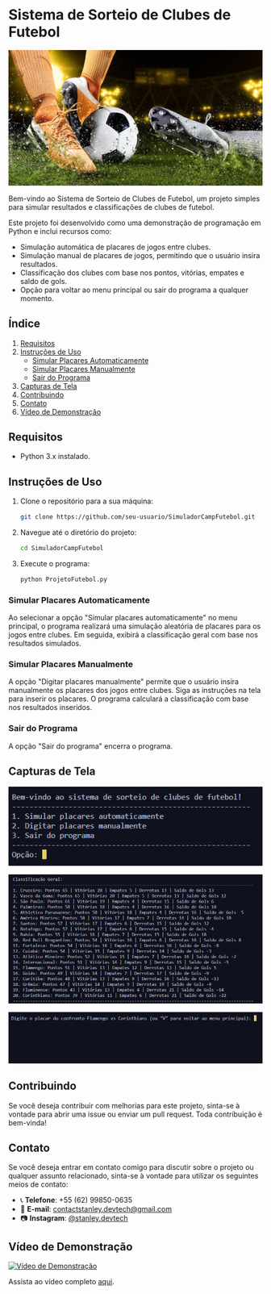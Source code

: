 # Sistema de Sorteio de Clubes de Futebol

![Football](/Img/football.jpg)

Bem-vindo ao Sistema de Sorteio de Clubes de Futebol, um projeto simples para simular resultados e classificações de clubes de futebol.

Este projeto foi desenvolvido como uma demonstração de programação em Python e inclui recursos como:

- Simulação automática de placares de jogos entre clubes.
- Simulação manual de placares de jogos, permitindo que o usuário insira resultados.
- Classificação dos clubes com base nos pontos, vitórias, empates e saldo de gols.
- Opção para voltar ao menu principal ou sair do programa a qualquer momento.

## Índice

1. [Requisitos](#requisitos)
2. [Instruções de Uso](#instruções-de-uso)
    - [Simular Placares Automaticamente](#simular-placares-automaticamente)
    - [Simular Placares Manualmente](#simular-placares-manualmente)
    - [Sair do Programa](#sair-do-programa)
3. [Capturas de Tela](#capturas-de-tela)
4. [Contribuindo](#contribuindo)
5. [Contato](#contato)
6. [Vídeo de Demonstração](#Vídeo)


## Requisitos

- Python 3.x instalado.

## Instruções de Uso

1. Clone o repositório para a sua máquina:

    ```bash
    git clone https://github.com/seu-usuario/SimuladorCampFutebol.git
    ```

2. Navegue até o diretório do projeto:

    ```bash
    cd SimuladorCampFutebol
    ```

3. Execute o programa:

    ```bash
    python ProjetoFutebol.py
    ```

### Simular Placares Automaticamente

Ao selecionar a opção "Simular placares automaticamente" no menu principal, o programa realizará uma simulação aleatória de placares para os jogos entre clubes. Em seguida, exibirá a classificação geral com base nos resultados simulados.

### Simular Placares Manualmente

A opção "Digitar placares manualmente" permite que o usuário insira manualmente os placares dos jogos entre clubes. Siga as instruções na tela para inserir os placares. O programa calculará a classificação com base nos resultados inseridos.

### Sair do Programa

A opção "Sair do programa" encerra o programa.

## Capturas de Tela

![Menu Principal](/Img/screenshot-menu.png)

![Simulação Automática](/Img/screenshot-automatic.png)

![Simulação Manual](/Img/screenshot-manual.png)

## Contribuindo

Se você deseja contribuir com melhorias para este projeto, sinta-se à vontade para abrir uma issue ou enviar um pull request. Toda contribuição é bem-vinda!

## Contato

Se você deseja entrar em contato comigo para discutir sobre o projeto ou qualquer assunto relacionado, sinta-se à vontade para utilizar os seguintes meios de contato:

- 📞 **Telefone**: +55 (62) 99850-0635
- 📧 **E-mail**: contactstanley.devtech@gmail.com
- 📷 **Instagram**: [@stanley.devtech](https://www.instagram.com/stanley.devtech/)

## Vídeo de Demonstração

[![Vídeo de Demonstração](https://img.youtube.com/vi/zVRlqmG6cLE/maxresdefault.jpg)](https://www.youtube.com/watch?v=zVRlqmG6cLE)

Assista ao vídeo completo [aqui](https://www.youtube.com/watch?v=zVRlqmG6cLE).
